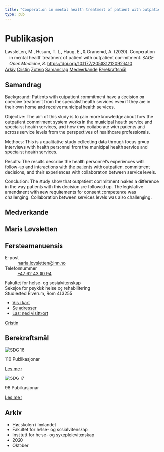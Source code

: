 ```yaml
---
title: "Cooperation in mental health treatment of patient with outpatient commitment"
type: pub
---
```

<h1>Publikasjon</h1>
<article id="csl-bib-container-YES8WWGR" class="csl-bib-container">
  <div class="csl-bib-body" style="line-height: 1.35; padding-left: 1em; text-indent:-1em;">
  <div class="csl-entry">L&#xF8;vsletten, M., Husum, T. L., Haug, E., &amp; Granerud, A. (2020). Cooperation in mental health treatment of patient with outpatient commitment. <i>SAGE Open Medicine</i>, <i>8</i>. <a href="https://doi.org/10.1177/2050312120926410">https://doi.org/10.1177/2050312120926410</a></div>
</div>
  <div class="csl-bib-buttons">
    <a href="#taxonomy-article-YES8WWGR" class="csl-bib-button">Arkiv</a>
    <a href="https://app.cristin.no/results/show.jsf?id=1842531" alt="Cristin URL" class="csl-bib-button">Cristin</a>
    <a href="http://zotero.org/groups/5022929/items/YES8WWGR" alt="Zotero URL" class="csl-bib-button">Zotero</a>
    <a href="#abstract-article-YES8WWGR" class="csl-bib-button">Samandrag</a>
    <a href="#contributors-article-YES8WWGR" class="csl-bib-button">Medverkande</a>
    <a href="#sdg-article-YES8WWGR" class="csl-bib-button">Berekraftsmål</a>
  </div>
  <div id="csl-bib-meta-container-YES8WWGR"></div>
</article>
<div id="csl-bib-meta-YES8WWGR" class="csl-bib-meta">
  <article id="abstract-article-YES8WWGR" class="abstract-article">
    <h1>Samandrag</h1>
    Background: 
Patients with outpatient commitment have a decision on coercive treatment from the specialist health services even if they are in their own home and receive municipal health services. 
 
Objective: 
The aim of this study is to gain more knowledge about how the outpatient commitment system works in the municipal health service and specialist health services, and how they collaborate with patients and across service levels from the perspectives of healthcare professionals. 
 
Methods: 
This is a qualitative study collecting data through focus group interviews with health personnel from the municipal health service and specialist health services. 
 
Results: 
The results describe the health personnel’s experiences with follow-up and interactions with the patients with outpatient commitment decisions, and their experiences with collaboration between service levels. 
 
Conclusion: 
The study show that outpatient commitment makes a difference in the way patients with this decision are followed up. The legislative amendment with new requirements for consent competence was challenging. Collaboration between services levels was also challenging.
  </article>
  <article id="contributors-article-YES8WWGR" class="contributors-article">
    <h1>Medverkande</h1>
    <div class="personas">
<div class="vrtx-hinn-person-card">
<div class="photo">
<i class="lar la-user-circle missing-person"></i>
</div>
<div class="info">
<hgroup><h1>Maria Løvsletten</h1>
<h2>Førsteamanuensis</h2>
</hgroup><dl>
<dt>E-post</dt>
<dd>
<a href="mailto:maria.lovsletten@inn.no">maria.lovsletten@inn.no</a>
</dd>
<dt>Telefonnummer</dt>
<dd><a href="tel:+4762430094">
+47 62 43 00 94
</a></dd>
</dl>
<p>
Fakultet for helse- og sosialvitenskap<br>
Seksjon for psykisk helse og rehabilitering<br>
Studiested Elverum,
Rom 4L3255
</p>
<ul class="vrtx-hinn-links">
<li><a href="https://www.google.com/maps?q=60.88177,11.53669">Vis i kart</a></li>
<li><a href="https://www.inn.no/finn-en-ansatt/maria-lovsletten.html#vrtx-hinn-addresses">Se adresser</a></li>
<li><a href="https://www.inn.no/finn-en-ansatt/maria-lovsletten.html?vrtx=vcf">Last ned visittkort</a></li>
</ul>
</div>
</div>
<a href="https://app.cristin.no/persons/show.jsf?id=524002" alt="Cristin URL" class="personas-cristin">Cristin</a>
</div>
  </article>
  <article id="sdg-article-YES8WWGR" class="sdg-article">
    <h1>Berekraftsmål</h1>
    <div class="sdg-container"><div id="sdg16" class="sdg">
<img src="{{< params subfolder >}}images/sdg/sdg16_no.png" class="image" alt="SDG 16">
<div class="sdg-overlay">
<p class="sdg-publication-count"><span>110</span> Publikasjonar</p>
<p><a href="https://www.fn.no/om-fn/fns-baerekraftsmaal/fred-rettferdighet-og-velfungerende-institusjoner?lang=nno-NO" class="sdg-read-more">Les meir</a></p>
</div>
</div> <div id="sdg17" class="sdg">
<img src="{{< params subfolder >}}images/sdg/sdg17_no.png" class="image" alt="SDG 17">
<div class="sdg-overlay">
<p class="sdg-publication-count"><span>98</span> Publikasjonar</p>
<p><a href="https://www.fn.no/om-fn/fns-baerekraftsmaal/samarbeid-for-aa-naa-maalene?lang=nno-NO" class="sdg-read-more">Les meir</a></p>
</div>
</div></div>
  </article>
  <article id="taxonomy-article-YES8WWGR" class="taxonomy-article">
    <h1>Arkiv</h1>
    <ul>
      <li>Høgskolen i Innlandet</li>
      <li>Fakultet for helse- og sosialvitenskap</li>
      <li>Institutt for helse- og sykepleievitenskap</li>
      <li>2020</li>
      <li>Oktober</li>
    </ul>
  </article>
</div>
